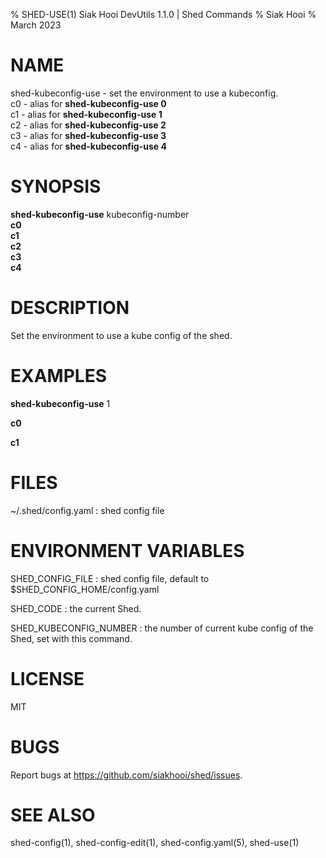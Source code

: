 % SHED-USE(1) Siak Hooi DevUtils 1.1.0 | Shed Commands
% Siak Hooi
% March 2023

# NAME
shed-kubeconfig-use - set the environment to use a kubeconfig.\
c0 - alias for **shed-kubeconfig-use 0**\
c1 - alias for **shed-kubeconfig-use 1**\
c2 - alias for **shed-kubeconfig-use 2**\
c3 - alias for **shed-kubeconfig-use 3**\
c4 - alias for **shed-kubeconfig-use 4**

# SYNOPSIS
**shed-kubeconfig-use** kubeconfig-number\
**c0**\
**c1**\
**c2**\
**c3**\
**c4**

# DESCRIPTION
Set the environment to use a kube config of the shed.

# EXAMPLES
**shed-kubeconfig-use** 1

**c0**

**c1**

# FILES
~/.shed/config.yaml
: shed config file

# ENVIRONMENT VARIABLES
SHED_CONFIG_FILE
: shed config file, default to $SHED_CONFIG_HOME/config.yaml

SHED_CODE
: the current Shed.

SHED_KUBECONFIG_NUMBER
: the number of current kube config of the Shed, set with this command.

# LICENSE
MIT

# BUGS
Report bugs at https://github.com/siakhooi/shed/issues.

# SEE ALSO
shed-config(1), shed-config-edit(1), shed-config.yaml(5), shed-use(1)
